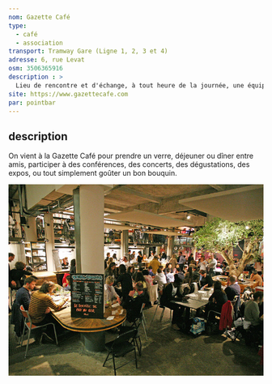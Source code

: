 ```yaml
---
nom: Gazette Café
type: 
  - café
  - association
transport: Tramway Gare (Ligne 1, 2, 3 et 4)
adresse: 6, rue Levat
osm: 3506365916
description : >
  Lieu de rencontre et d'échange, à tout heure de la journée, une équipe agréable et souriante dans une ambiance détendue et populaire.
site: https://www.gazettecafe.com
par: pointbar
---
```


## description

On vient à la Gazette Café pour prendre un verre, déjeuner ou dîner entre amis, participer à des conférences, des concerts, des dégustations, des expos, ou tout simplement goûter un bon bouquin.

![Gazette Café](./media/gazette-cafe.jpg)
